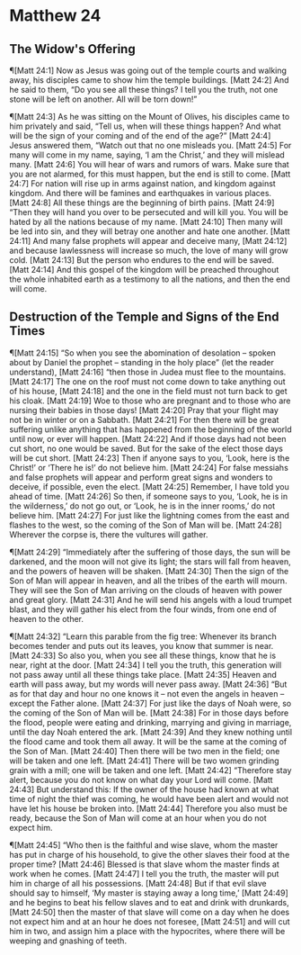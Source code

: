 # Matthew 24

## The Widow's Offering
¶[Matt 24:1] Now as Jesus was going out of the temple courts and walking away, his disciples came to show him the temple buildings.
[Matt 24:2] And he said to them, “Do you see all these things? I tell you the truth, not one stone will be left on another. All will be torn down!”

¶[Matt 24:3] As he was sitting on the Mount of Olives, his disciples came to him privately and said, “Tell us, when will these things happen? And what will be the sign of your coming and of the end of the age?”
[Matt 24:4] Jesus answered them, “Watch out that no one misleads you.
[Matt 24:5] For many will come in my name, saying, ‘I am the Christ,’ and they will mislead many.
[Matt 24:6] You will hear of wars and rumors of wars. Make sure that you are not alarmed, for this must happen, but the end is still to come.
[Matt 24:7] For nation will rise up in arms against nation, and kingdom against kingdom. And there will be famines and earthquakes in various places.
[Matt 24:8] All these things are the beginning of birth pains.
[Matt 24:9] “Then they will hand you over to be persecuted and will kill you. You will be hated by all the nations because of my name.
[Matt 24:10] Then many will be led into sin, and they will betray one another and hate one another.
[Matt 24:11] And many false prophets will appear and deceive many,
[Matt 24:12] and because lawlessness will increase so much, the love of many will grow cold.
[Matt 24:13] But the person who endures to the end will be saved.
[Matt 24:14] And this gospel of the kingdom will be preached throughout the whole inhabited earth as a testimony to all the nations, and then the end will come.

## Destruction of the Temple and Signs of the End Times
¶[Matt 24:15] “So when you see the abomination of desolation – spoken about by Daniel the prophet – standing in the holy place” (let the reader understand),
[Matt 24:16] “then those in Judea must flee to the mountains.
[Matt 24:17] The one on the roof must not come down to take anything out of his house,
[Matt 24:18] and the one in the field must not turn back to get his cloak.
[Matt 24:19] Woe to those who are pregnant and to those who are nursing their babies in those days!
[Matt 24:20] Pray that your flight may not be in winter or on a Sabbath.
[Matt 24:21] For then there will be great suffering unlike anything that has happened from the beginning of the world until now, or ever will happen.
[Matt 24:22] And if those days had not been cut short, no one would be saved. But for the sake of the elect those days will be cut short.
[Matt 24:23] Then if anyone says to you, ‘Look, here is the Christ!’ or ‘There he is!’ do not believe him.
[Matt 24:24] For false messiahs and false prophets will appear and perform great signs and wonders to deceive, if possible, even the elect.
[Matt 24:25] Remember, I have told you ahead of time.
[Matt 24:26] So then, if someone says to you, ‘Look, he is in the wilderness,’ do not go out, or ‘Look, he is in the inner rooms,’ do not believe him.
[Matt 24:27] For just like the lightning comes from the east and flashes to the west, so the coming of the Son of Man will be.
[Matt 24:28] Wherever the corpse is, there the vultures will gather.

¶[Matt 24:29] “Immediately after the suffering of those days, the sun will be darkened, and the moon will not give its light; the stars will fall from heaven, and the powers of heaven will be shaken.
[Matt 24:30] Then the sign of the Son of Man will appear in heaven, and all the tribes of the earth will mourn. They will see the Son of Man arriving on the clouds of heaven with power and great glory.
[Matt 24:31] And he will send his angels with a loud trumpet blast, and they will gather his elect from the four winds, from one end of heaven to the other.

¶[Matt 24:32] “Learn this parable from the fig tree: Whenever its branch becomes tender and puts out its leaves, you know that summer is near.
[Matt 24:33] So also you, when you see all these things, know that he is near, right at the door.
[Matt 24:34] I tell you the truth, this generation will not pass away until all these things take place.
[Matt 24:35] Heaven and earth will pass away, but my words will never pass away.
[Matt 24:36] “But as for that day and hour no one knows it – not even the angels in heaven – except the Father alone.
[Matt 24:37] For just like the days of Noah were, so the coming of the Son of Man will be.
[Matt 24:38] For in those days before the flood, people were eating and drinking, marrying and giving in marriage, until the day Noah entered the ark.
[Matt 24:39] And they knew nothing until the flood came and took them all away. It will be the same at the coming of the Son of Man.
[Matt 24:40] Then there will be two men in the field; one will be taken and one left.
[Matt 24:41] There will be two women grinding grain with a mill; one will be taken and one left.
[Matt 24:42] “Therefore stay alert, because you do not know on what day your Lord will come.
[Matt 24:43] But understand this: If the owner of the house had known at what time of night the thief was coming, he would have been alert and would not have let his house be broken into.
[Matt 24:44] Therefore you also must be ready, because the Son of Man will come at an hour when you do not expect him.

¶[Matt 24:45] “Who then is the faithful and wise slave, whom the master has put in charge of his household, to give the other slaves their food at the proper time?
[Matt 24:46] Blessed is that slave whom the master finds at work when he comes.
[Matt 24:47] I tell you the truth, the master will put him in charge of all his possessions.
[Matt 24:48] But if that evil slave should say to himself, ‘My master is staying away a long time,’
[Matt 24:49] and he begins to beat his fellow slaves and to eat and drink with drunkards,
[Matt 24:50] then the master of that slave will come on a day when he does not expect him and at an hour he does not foresee,
[Matt 24:51] and will cut him in two, and assign him a place with the hypocrites, where there will be weeping and gnashing of teeth.
